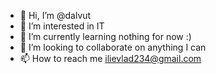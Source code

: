 - 👋 Hi, I’m @dalvut
- 👀 I’m interested in IT
- 🌱 I’m currently learning nothing for now :)
- 💞️ I’m looking to collaborate on anything I can
- 📫 How to reach me ilievlad234@gmail.com

<!---
dalvut/dalvut is a ✨ special ✨ repository because its `README.md` (this file) appears on your GitHub profile.
You can click the Preview link to take a look at your changes.
--->
